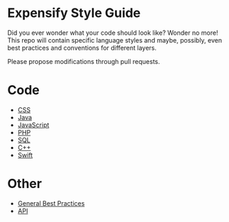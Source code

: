 # Expensify Style Guide

Did you ever wonder what your code should look like? Wonder no more! This repo will contain specific language styles and maybe, possibly, even best practices and conventions for different layers.

Please propose modifications through pull requests.

# Code
* [CSS](https://github.com/Expensify/Style-Guide/blob/master/css.md)
* [Java](https://github.com/Expensify/Style-Guide/blob/master/java.md)
* [JavaScript](https://github.com/Expensify/Style-Guide/blob/master/javascript.md)
* [PHP](https://github.com/Expensify/Style-Guide/blob/master/php.md)
* [SQL](https://github.com/Expensify/Style-Guide/blob/master/sql.md)
* [C++](https://github.com/Expensify/Style-Guide/blob/master/cpp.md)
* [Swift](https://github.com/Expensify/Style-Guide/blob/master/swift.md)

# Other
* [General Best Practices](https://github.com/Expensify/Style-Guide/blob/master/general.md)
* [API](https://github.com/Expensify/Style-Guide/blob/master/api.md)



